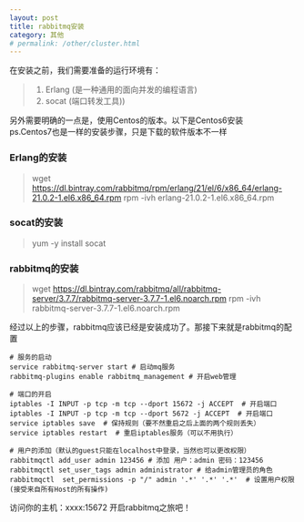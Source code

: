 ```yaml
---
layout: post
title: rabbitmq安装
category: 其他
# permalink: /other/cluster.html
---
```


在安装之前，我们需要准备的运行环境有：
> 1. Erlang (是一种通用的面向并发的编程语言)
> 1. socat (端口转发工具))

另外需要明确的一点是，使用Centos的版本。以下是Centos6安装  
ps.Centos7也是一样的安装步骤，只是下载的软件版本不一样


### Erlang的安装
> wget https://dl.bintray.com/rabbitmq/rpm/erlang/21/el/6/x86_64/erlang-21.0.2-1.el6.x86_64.rpm
rpm -ivh erlang-21.0.2-1.el6.x86_64.rpm

### socat的安装
> yum -y install socat

### rabbitmq的安装
> wget https://dl.bintray.com/rabbitmq/all/rabbitmq-server/3.7.7/rabbitmq-server-3.7.7-1.el6.noarch.rpm
rpm -ivh rabbitmq-server-3.7.7-1.el6.noarch.rpm

经过以上的步骤，rabbitmq应该已经是安装成功了。那接下来就是rabbitmq的配置

``` shell
# 服务的启动
service rabbitmq-server start # 启动mq服务
rabbitmq-plugins enable rabbitmq_management # 开启web管理

# 端口的开启
iptables -I INPUT -p tcp -m tcp --dport 15672 -j ACCEPT  # 开启端口
iptables -I INPUT -p tcp -m tcp --dport 5672 -j ACCEPT  # 开启端口
service iptables save  # 保持规则（要不然重启之后上面的两个规则丢失）
service iptables restart  # 重启iptables服务（可以不用执行）

# 用户的添加（默认的guest只能在localhost中登录，当然也可以更改权限）
rabbitmqctl add_user admin 123456 # 添加 用户：admin 密码：123456
rabbitmqctl set_user_tags admin administrator # 给admin管理员的角色
rabbitmqctl  set_permissions -p "/" admin '.*' '.*' '.*'  # 设置用户权限(接受来自所有Host的所有操作)
```

访问你的主机：xxxx:15672 开启rabbitmq之旅吧！
